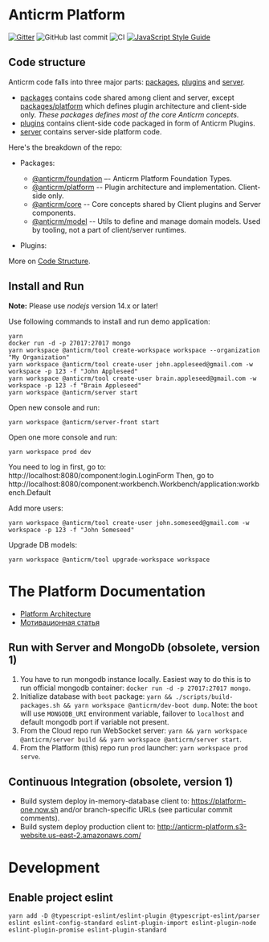 # Anticrm Platform

[![Gitter](https://badges.gitter.im/anticrm/community.svg)](https://gitter.im/anticrm/community?utm_source=badge&utm_medium=badge&utm_campaign=pr-badge) ![GitHub last commit](https://img.shields.io/github/last-commit/anticrm/platform) ![CI](https://github.com/anticrm/platform/workflows/CI/badge.svg) [![JavaScript Style Guide](https://img.shields.io/badge/code_style-standard-brightgreen.svg)](https://standardjs.com)

## Code structure

Anticrm code falls into three major parts: [packages](./packages), [plugins](./plugins) and [server](./server). 
* [packages](./packages) contains code shared among client and server, except [packages/platform](./packages/platform) which defines plugin architecture and client-side only. _These packages defines most of the core Anticrm concepts._
* [plugins](./plugins) contains client-side code packaged in form of Anticrm Plugins.
* [server](./server) contains server-side platform code.

Here's the breakdown of the repo:

* Packages:
  * [@anticrm/foundation](./packages/foundation) –- Anticrm Platform Foundation Types.
  * [@anticrm/platform](./packages/platform) -- Plugin architecture and implementation. Client-side only. 
  * [@anticrm/core](./packages/core) -- Core concepts shared by Client plugins and Server components.
  * [@anticrm/model](./packages/model) -- Utils to define and manage domain models. Used by tooling, not a part of client/server runtimes.
  
* Plugins:

More on [Code Structure](https://platform-one.now.sh/docs/concepts/code-structure/).

## Install and Run

**Note:** Please use *nodejs* version 14.x or later!

Use following commands to install and run demo application:

```
yarn
docker run -d -p 27017:27017 mongo
yarn workspace @anticrm/tool create-workspace workspace --organization "My Organization"
yarn workspace @anticrm/tool create-user john.appleseed@gmail.com -w workspace -p 123 -f "John Appleseed"
yarn workspace @anticrm/tool create-user brain.appleseed@gmail.com -w workspace -p 123 -f "Brain Appleseed"
yarn workspace @anticrm/server start
```

Open new console and run:

```
yarn workspace @anticrm/server-front start
```

Open one more console and run:

```
yarn workspace prod dev
```

You need to log in first, go to: http://localhost:8080/component:login.LoginForm
Then, go to http://localhost:8080/component:workbench.Workbench/application:workbench.Default

Add more users:
```
yarn workspace @anticrm/tool create-user john.someseed@gmail.com -w workspace -p 123 -f "John Someseed"
```

Upgrade DB models:
```
yarn workspace @anticrm/tool upgrade-workspace workspace
```

# The Platform Documentation

* [Platform Architecture](https://platform-one.now.sh/docs/concepts/architecture/)
* [Мотивационная статья](https://medium.com/платформа/го-я-создал-4250ec3dab76)

## Run with Server and MongoDb (obsolete, version 1)

1. You have to run mongodb instance locally. Easiest way to do this is to run official mongodb container: `docker run -d -p 27017:27017 mongo`.
2. Initialize database with `boot` package: `yarn && ./scripts/build-packages.sh && yarn workspace @anticrm/dev-boot dump`. Note: the `boot` will use `MONGODB_URI` environment variable, failover to `localhost` and default mongodb port if variable not present.
3. From the Cloud repo run WebSocket server: `yarn && yarn workspace @anticrm/server build && yarn workspace @anticrm/server start`.
4. From the Platform (this) repo run `prod` launcher: `yarn workspace prod serve`.

## Continuous Integration (obsolete, version 1)

* Build system deploy in-memory-database client to: https://platform-one.now.sh and/or branch-specific URLs (see particular commit comments).
* Build system deploy production client to: http://anticrm-platform.s3-website.us-east-2.amazonaws.com/

# Development

## Enable project eslint

`yarn add -D @typescript-eslint/eslint-plugin @typescript-eslint/parser eslint eslint-config-standard eslint-plugin-import eslint-plugin-node eslint-plugin-promise eslint-plugin-standard`
